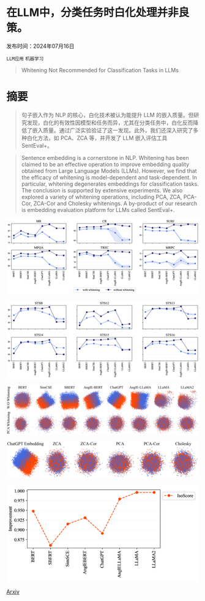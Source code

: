 # 在LLM中，分类任务时白化处理并非良策。

发布时间：2024年07月16日

`LLM应用` `机器学习`

> Whitening Not Recommended for Classification Tasks in LLMs

# 摘要

> 句子嵌入作为 NLP 的核心，白化技术被认为能提升 LLM 的嵌入质量。但研究发现，白化的有效性因模型和任务而异，尤其在分类任务中，白化反而降低了嵌入质量。通过广泛实验验证了这一发现。此外，我们还深入研究了多种白化方法，如 PCA、ZCA 等，并开发了 LLM 嵌入评估工具 SentEval+。

> Sentence embedding is a cornerstone in NLP. Whitening has been claimed to be an effective operation to improve embedding quality obtained from Large Language Models (LLMs). However, we find that the efficacy of whitening is model-dependent and task-dependent. In particular, whitening degenerates embeddings for classification tasks. The conclusion is supported by extensive experiments. We also explored a variety of whitening operations, including PCA, ZCA, PCA-Cor, ZCA-Cor and Cholesky whitenings. A by-product of our research is embedding evaluation platform for LLMs called SentEval+.

![在LLM中，分类任务时白化处理并非良策。](../../../paper_images/2407.12886/x1.png)

![在LLM中，分类任务时白化处理并非良策。](../../../paper_images/2407.12886/x2.png)

![在LLM中，分类任务时白化处理并非良策。](../../../paper_images/2407.12886/before-after_W.png)

![在LLM中，分类任务时白化处理并非良策。](../../../paper_images/2407.12886/whitenings.png)

![在LLM中，分类任务时白化处理并非良策。](../../../paper_images/2407.12886/x3.png)

[Arxiv](https://arxiv.org/abs/2407.12886)